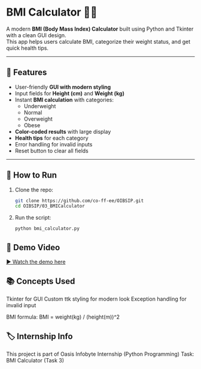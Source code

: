 # BMI Calculator 🧮💪

A modern **BMI (Body Mass Index) Calculator** built using Python and Tkinter with a clean GUI design.  
This app helps users calculate BMI, categorize their weight status, and get quick health tips.

---

## 📌 Features
- User-friendly **GUI with modern styling**
- Input fields for **Height (cm)** and **Weight (kg)**
- Instant **BMI calculation** with categories:
  - Underweight
  - Normal
  - Overweight
  - Obese
- **Color-coded results** with large display
- **Health tips** for each category
- Error handling for invalid inputs
- Reset button to clear all fields


---
## 🚀 How to Run
1. Clone the repo:
   ```bash
   git clone https://github.com/co-ff-ee/OIBSIP.git
   cd OIBSIP/03_BMICalculator

2. Run the script:
   ```bash
   python bmi_calculator.py 


## 🎥 Demo Video

[▶️ Watch the demo here]()
   
## 📚 Concepts Used

Tkinter for GUI
Custom ttk styling for modern look
Exception handling for invalid input

BMI formula: BMI = weight(kg) / (height(m))^2

## 🏷️ Internship Info
This project is part of Oasis Infobyte Internship (Python Programming)
Task: BMI Calculator (Task 3)
